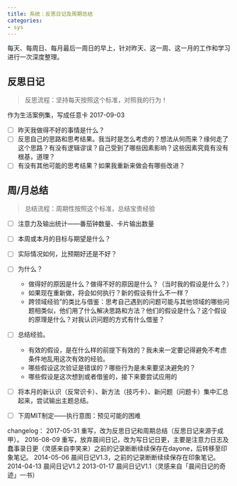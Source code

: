 ```yaml
---
title: 系统：反思日记及周期总结
categories: 
- sys
---
```


每天、每周日、每月最后一周日的早上，针对昨天、这一周、这一月的工作和学习进行一次深度整理。

## 反思日记
> 反思流程：坚持每天按照这个标准，对照我的行为！

作为生活案例集，写成任意卡 2017-09-03
 
* [ ] 昨天我做得不好的事情是什么？
* [ ] 反思自己的思路和思考结果。我当时是怎么考虑的？想法从何而来？缘何走了这个思路？有没有逻辑谬误？自己受到了哪些因素影响？这些因素究竟有没有根基，道理？
* [ ] 有没有其他可能的思考结果？如果我重新来做会有哪些改进？

## 周/月总结
> 总结流程：周期性按照这个标准，总结宝贵经验

* [ ] 注意力及输出统计——番茄钟数量、卡片输出数量
* [ ] 本周或本月的目标与期望是什么？
* [ ] 实际情况如何，比预期好还是不好？
* [ ] 为什么？
	- 做得好的原因是什么？做得不好的原因是什么？（当时我的假设是什么？）
	- 如果现在重新做，将会如何执行？新的假设有什么不一样？
	- 跨领域经验”的类比与借鉴：思考自己遇到的问题可能与其他领域的哪些问题相类似，他们用了什么解决思路和方法？他们的假设是什么？这个假设的原理是什么？对我认识问题的方式有什么借鉴？
* [ ] 总结经验。
	- 有效的假设，是在什么样的前提下有效的？我未来一定要记得避免不考虑条件地乱用这次有效的经验。
	- 哪些假设这次验证是错误的？哪些行为是未来要坚决避免的？
	- 哪些假设是这次想到或者借鉴的，接下来要尝试应用的	
* [ ] 将本月的新认识（反常识卡）、新方法（技巧卡）、新问题（问题卡）集中汇总起来，尝试输出主题总结。
* [ ] 下周MIT制定——执行意图：预见可能的困难


changelog：
 2017-05-31 重写，改为反思日记和周期总结（反思日记来源于成甲）。
 2016-08-09 重写，放弃晨间日记，改为写日记日更，主要是注意力日志及蠢事录日更（灵感来自李笑来）之前的记录断断续续保存在dayone，后转移至印象笔记。
 2014-05-06 晨间日记V1.3，之前的记录断断续续保存在印象笔记。
 2014-04-13 晨间日记V1.2
 2013-01-17 晨间日记V1.1（灵感来自「晨间日记的奇迹」一书）

